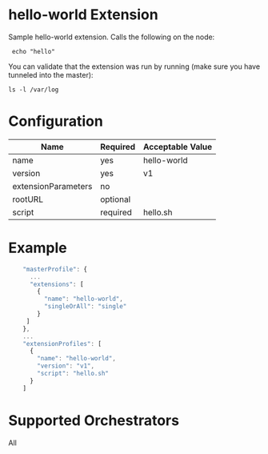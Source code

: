 # hello-world Extension

Sample hello-world extension.  Calls the following on the node:

```
 echo "hello"
```

You can validate that the extension was run by running (make sure you have tunneled into the master):
```
ls -l /var/log
```

# Configuration
|Name|Required|Acceptable Value|
|---|---|---|
|name|yes|hello-world|
|version|yes|v1|
|extensionParameters|no||
|rootURL|optional||
|script|required|hello.sh|

# Example
``` javascript
    "masterProfile": {
      ...
      "extensions": [
        {
          "name": "hello-world",
          "singleOrAll": "single"
        }
     ]
    },
    ...
    "extensionProfiles": [
      {
        "name": "hello-world",
        "version": "v1",
        "script": "hello.sh"
      }
    ]


```

# Supported Orchestrators
All
